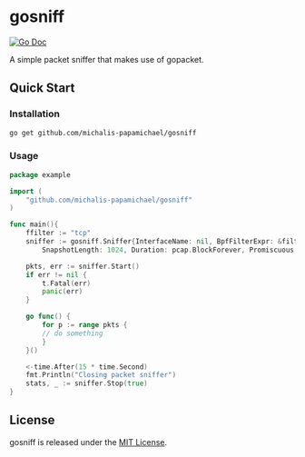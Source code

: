 # gosniff

[![Go Doc](https://godoc.org/github.com/huandu/go-clone?status.svg)](https://pkg.go.dev/github.com/michalis-papamichael/gosniff)

A simple packet sniffer that makes use of gopacket.

## Quick Start

### Installation
```makefile
go get github.com/michalis-papamichael/gosniff
```
### Usage

```go
package example

import (
	"github.com/michalis-papamichael/gosniff"
)

func main(){
	ffilter := "tcp"
	sniffer := gosniff.Sniffer{InterfaceName: nil, BpfFilterExpr: &filter,
		SnapshotLength: 1024, Duration: pcap.BlockForever, Promiscuous: false}

	pkts, err := sniffer.Start()
	if err != nil {
		t.Fatal(err)
		panic(err)
	}

	go func() {
		for p := range pkts {
		// do something
		}
	}()

 	<-time.After(15 * time.Second)
 	fmt.Println("Closing packet sniffer")
 	stats, _ := sniffer.Stop(true)
}
```

## License
gosniff is released under the [MIT License](https://github.com/michalis-papamichael/gosniff/blob/main/LICENSE).
